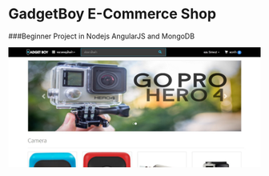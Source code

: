 GadgetBoy E-Commerce Shop 
===
###Beginner Project in Nodejs AngularJS and MongoDB

![GadgetBoy Homepage](https://raw.githubusercontent.com/siriwut/gadgetboy/master/photos/home_site.jpg)
